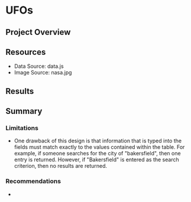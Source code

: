 # UFOs
## Project Overview


## Resources
- Data Source: data.js
- Image Source: nasa.jpg

## Results


## Summary
### Limitations
- One drawback of this design is that information that is typed into the fields must match exactly to the values contained within the table. For example, if someone searches for the city of "bakersfield", then one entry is returned.  However, if "Bakersfield" is entered as the search criterion, then no results are returned.
### Recommendations
- 
